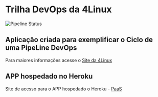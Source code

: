 # Trilha DevOps da 4Linux

![Pipeline Status](https://github.com/marianamorim/DevOpsLab-HelloWorld/actions/workflows/pipeline.yml/badge.svg) 

## Aplicação criada para exemplificar o Ciclo de uma PipeLine DevOps

Para maiores informações acesse o [Site da 4Linux](https://www.4linux.com.br/cursos/devops)

## APP hospedado no Heroku

Site de acesso para o APP hospedado o Heroku - [PaaS](https://devops-marianaamorim.herokuapp.com)
